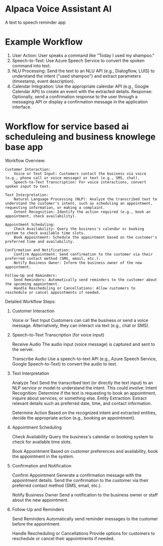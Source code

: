 # Alpaca Voice Assistant AI 

A text to speech reminder app 

# Example Workflow

1. User Action: User speaks a command like "Today I used my shampoo."
2. Speech-to-Text: Use Azure Speech Service to convert the spoken command into text.
3. NLU Processing: Send the text to an NLU API (e.g., Dialogflow, LUIS) to understand the intent ("used shampoo") and extract parameters (timestamp, event description).
4. Calendar Integration: Use the appropriate calendar API (e.g., Google Calendar API) to create an event with the extracted details.
Response: Optionally, send a confirmation response to the user through a messaging API or display a confirmation message in the application interface.


# Workflow for service based ai scheduleing and business knowlege base app 

Workflow Overview:

    Customer Interaction:
        Voice or Text Input: Customers contact the business via voice (e.g., phone call or voice message) or text (e.g., SMS, chat).
        Speech-to-Text Transcription: For voice interactions, convert spoken input to text.

    Text Interpretation:
        Natural Language Processing (NLP): Analyze the transcribed text to understand the customer's intent, such as scheduling an appointment, requesting information, or making a complaint.
        Intent Recognition: Identify the action required (e.g., book an appointment, check availability).

    Appointment Scheduling:
        Check Availability: Query the business's calendar or booking system to check available time slots.
        Book Appointment: Schedule the appointment based on the customer's preferred time and availability.

    Confirmation and Notification:
        Confirm Appointment: Send confirmation to the customer via their preferred contact method (SMS, email, etc.).
        Notify Business Owner: Inform the business owner of the new appointment.

    Follow-Up and Reminders:
        Send Reminders: Automatically send reminders to the customer about the upcoming appointment.
        Handle Rescheduling or Cancellations: Allow customers to reschedule or cancel appointments if needed.

Detailed Workflow Steps:
1. Customer Interaction

    Voice or Text Input
        Customers can call the business or send a voice message.
        Alternatively, they can interact via text (e.g., chat or SMS).

2. Speech-to-Text Transcription (for voice input)

    Receive Audio
        The audio input (voice message) is captured and sent to the server.

    Transcribe Audio
        Use a speech-to-text API (e.g., Azure Speech Service, Google Speech-to-Text) to convert the audio to text.

3. Text Interpretation

    Analyze Text
        Send the transcribed text (or directly the text input) to an NLP service or model to understand the intent. This could involve:
            Intent Recognition: Determine if the text is requesting to book an appointment, inquire about services, or something else.
            Entity Extraction: Extract relevant details such as preferred date, time, and contact information.

    Determine Action
        Based on the recognized intent and extracted entities, decide the appropriate action (e.g., booking an appointment).

4. Appointment Scheduling

    Check Availability
        Query the business's calendar or booking system to check for available time slots.

    Book Appointment
        Based on customer preferences and availability, book the appointment in the system.

5. Confirmation and Notification

    Confirm Appointment
        Generate a confirmation message with the appointment details.
        Send the confirmation to the customer via their preferred contact method (SMS, email, etc.).

    Notify Business Owner
        Send a notification to the business owner or staff about the new appointment.

6. Follow-Up and Reminders

    Send Reminders
        Automatically send reminder messages to the customer before the appointment.

    Handle Rescheduling or Cancellations
        Provide options for customers to reschedule or cancel their appointments if needed.